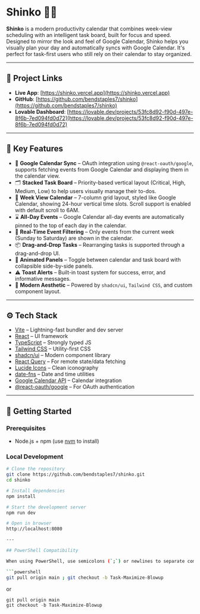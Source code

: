 # Shinko 🧠📅

**Shinko** is a modern productivity calendar that combines week-view scheduling with an intelligent task board, built for focus and speed. Designed to mirror the look and feel of Google Calendar, Shinko helps you visually plan your day and automatically syncs with Google Calendar. It's perfect for task-first users who still rely on their calendar to stay organized.

---

## 🔗 Project Links

- **Live App**: [https://shinko.vercel.app](https://shinko.vercel.app)
- **GitHub**: [https://github.com/bendstaples7/shinko](https://github.com/bendstaples7/shinko)
- **Lovable Dashboard**: [https://lovable.dev/projects/53fc8d92-f90d-497e-8f6b-7ed094fd0d72](https://lovable.dev/projects/53fc8d92-f90d-497e-8f6b-7ed094fd0d72)

---

## 🧠 Key Features

- 🧭 **Google Calendar Sync** – OAuth integration using `@react-oauth/google`, supports fetching events from Google Calendar and displaying them in the calendar view.
- 🗂️ **Stacked Task Board** – Priority-based vertical layout (Critical, High, Medium, Low) to help users visually manage their to-dos.
- 📆 **Week View Calendar** – 7-column grid layout, styled like Google Calendar, showing 24-hour vertical time slots. Scroll support is enabled with default scroll to 6AM.
- ⌛ **All-Day Events** – Google Calendar all-day events are automatically pinned to the top of each day in the calendar.
- 🔄 **Real-Time Event Filtering** – Only events from the current week (Sunday to Saturday) are shown in the calendar.
- 📦 **Drag-and-Drop Tasks** – Rearranging tasks is supported through a drag-and-drop UI.
- 🧱 **Animated Panels** – Toggle between calendar and task board with collapsible side-by-side panels.
- ⚠️ **Toast Alerts** – Built-in toast system for success, error, and informative messages.
- 💅 **Modern Aesthetic** – Powered by `shadcn/ui`, `Tailwind CSS`, and custom component layout.

---

## ⚙️ Tech Stack

- [Vite](https://vitejs.dev/) – Lightning-fast bundler and dev server  
- [React](https://reactjs.org/) – UI framework  
- [TypeScript](https://www.typescriptlang.org/) – Strongly typed JS  
- [Tailwind CSS](https://tailwindcss.com/) – Utility-first CSS  
- [shadcn/ui](https://ui.shadcn.com/) – Modern component library  
- [React Query](https://tanstack.com/query/latest) – For remote state/data fetching  
- [Lucide Icons](https://lucide.dev/) – Clean iconography  
- [date-fns](https://date-fns.org/) – Date and time utilities  
- [Google Calendar API](https://developers.google.com/calendar) – Calendar integration  
- [@react-oauth/google](https://www.npmjs.com/package/@react-oauth/google) – For OAuth authentication

---

## 🚀 Getting Started

### Prerequisites

- Node.js + npm (use [nvm](https://github.com/nvm-sh/nvm#installing-and-updating) to install)

### Local Development

```bash
# Clone the repository
git clone https://github.com/bendstaples7/shinko.git
cd shinko

# Install dependencies
npm install

# Start the development server
npm run dev

# Open in browser
http://localhost:8080

---

## PowerShell Compatibility

When using PowerShell, use semicolons (`;`) or newlines to separate commands instead of `&&`. For example:

```powershell
git pull origin main ; git checkout -b Task-Maximize-Blowup
```

or

```powershell
git pull origin main
git checkout -b Task-Maximize-Blowup
```
